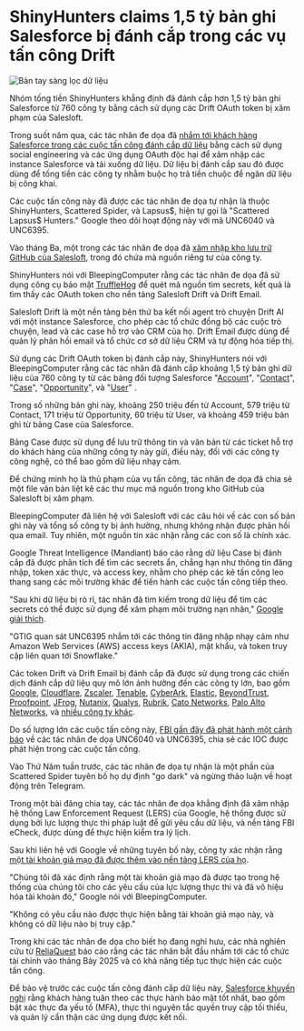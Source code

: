 # ShinyHunters claims 1,5 tỷ bản ghi Salesforce bị đánh cắp trong các vụ tấn công Drift

![Bàn tay sàng lọc dữ liệu](https://www.bleepstatic.com/content/hl-images/2022/10/28/hand-sifting-data.jpg)

Nhóm tống tiền ShinyHunters khẳng định đã đánh cắp hơn 1,5 tỷ bản ghi Salesforce từ 760 công ty bằng cách sử dụng các Drift OAuth token bị xâm phạm của Salesloft.

Trong suốt năm qua, các tác nhân đe dọa đã [nhắm tới khách hàng Salesforce trong các cuộc tấn công đánh cắp dữ liệu](https://www.bleepingcomputer.com/news/security/google-hackers-target-salesforce-accounts-in-data-extortion-attacks/) bằng cách sử dụng social engineering và các ứng dụng OAuth độc hại để xâm nhập các instance Salesforce và tải xuống dữ liệu. Dữ liệu bị đánh cắp sau đó được dùng để tống tiền các công ty nhằm buộc họ trả tiền chuộc để ngăn dữ liệu bị công khai.

Các cuộc tấn công này đã được các tác nhân đe dọa tự nhận là thuộc ShinyHunters, Scattered Spider, và Lapsus$, hiện tự gọi là "Scattered Lapsus$ Hunters." Google theo dõi hoạt động này với mã UNC6040 và UNC6395.

Vào tháng Ba, một trong các tác nhân đe dọa đã [xâm nhập kho lưu trữ GitHub của Salesloft](https://www.bleepingcomputer.com/news/security/salesloft-march-github-repo-breach-led-to-salesforce-data-theft-attacks/), trong đó chứa mã nguồn riêng tư của công ty.

ShinyHunters nói với BleepingComputer rằng các tác nhân đe dọa đã sử dụng công cụ bảo mật [TruffleHog](https://github.com/trufflesecurity/trufflehog) để quét mã nguồn tìm secrets, kết quả là tìm thấy các OAuth token cho nền tảng Salesloft Drift và Drift Email.

Salesloft Drift là một nền tảng bên thứ ba kết nối agent trò chuyện Drift AI với một instance Salesforce, cho phép các tổ chức đồng bộ các cuộc trò chuyện, lead và các case hỗ trợ vào CRM của họ. Drift Email được dùng để quản lý phản hồi email và tổ chức cơ sở dữ liệu CRM và tự động hóa tiếp thị.

Sử dụng các Drift OAuth token bị đánh cắp này, ShinyHunters nói với BleepingComputer rằng các tác nhân đã đánh cắp khoảng 1,5 tỷ bản ghi dữ liệu của 760 công ty từ các bảng đối tượng Salesforce "[Account](https://help.salesforce.com/s/articleView?id=commerce.om%5Faccount%5Ffields.htm&type=5)", "[Contact](https://help.salesforce.com/s/articleView?id=commerce.om%5Fcontact%5Ffields.htm&language=en%5FUS&type=5)", "[Case](https://help.salesforce.com/s/articleView?id=sfdo.cm%5Fdata%5Fdictionary.htm&language=en%5FUS&type=5)", "[Opportunity](https://help.salesforce.com/s/articleView?id=sfdo.eda%5Fopportunity.htm&language=en%5FUS&type=5)", và "[User](https://help.salesforce.com/s/articleView?id=platform.user%5Ffields.htm&type=5&utm%5Fsource=chatgpt.com)" .

Trong số những bản ghi này, khoảng 250 triệu đến từ Account, 579 triệu từ Contact, 171 triệu từ Opportunity, 60 triệu từ User, và khoảng 459 triệu bản ghi từ bảng Case của Salesforce.

Bảng Case được sử dụng để lưu trữ thông tin và văn bản từ các ticket hỗ trợ do khách hàng của những công ty này gửi, điều này, đối với các công ty công nghệ, có thể bao gồm dữ liệu nhạy cảm.

Để chứng minh họ là thủ phạm của vụ tấn công, tác nhân đe dọa đã chia sẻ một file văn bản liệt kê các thư mục mã nguồn trong kho GitHub của Salesloft bị xâm phạm.

BleepingComputer đã liên hệ với Salesloft với các câu hỏi về các con số bản ghi này và tổng số công ty bị ảnh hưởng, nhưng không nhận được phản hồi qua email. Tuy nhiên, một nguồn tin xác nhận rằng các con số là chính xác.

Google Threat Intelligence (Mandiant) báo cáo rằng dữ liệu Case bị đánh cắp đã được phân tích để tìm các secrets ẩn, chẳng hạn như thông tin đăng nhập, token xác thực, và access key, nhằm cho phép các kẻ tấn công leo thang sang các môi trường khác để tiến hành các cuộc tấn công tiếp theo.

"Sau khi dữ liệu bị rò rỉ, tác nhân đã tìm kiếm trong dữ liệu để tìm các secrets có thể được sử dụng để xâm phạm môi trường nạn nhân," [Google giải thích](https://cloud.google.com/blog/topics/threat-intelligence/data-theft-salesforce-instances-via-salesloft-drift?e=48754805).

"GTIG quan sát UNC6395 nhắm tới các thông tin đăng nhập nhạy cảm như Amazon Web Services (AWS) access keys (AKIA), mật khẩu, và token truy cập liên quan tới Snowflake."

Các token Drift và Drift Email bị đánh cắp đã được sử dụng trong các chiến dịch đánh cắp dữ liệu quy mô lớn ảnh hưởng đến các công ty lớn, bao gồm [Google](https://www.bleepingcomputer.com/news/security/google-warns-salesloft-breach-impacted-some-workspace-accounts/), [Cloudflare](https://www.bleepingcomputer.com/news/security/cloudflare-hit-by-data-breach-in-salesloft-drift-supply-chain-attack/), [Zscaler](https://www.bleepingcomputer.com/news/security/zscaler-data-breach-exposes-customer-info-after-salesloft-drift-compromise/), [Tenable](https://www.tenable.com/blog/tenable-response-to-salesforce-and-salesloft-drift-incident), [CyberArk](https://www.cyberark.com/resources/blog/salesloft-drift-incident-overview-and-cyberarks-response), [Elastic](https://www.elastic.co/blog/elastic-update-salesloft-drift-security-incident), [BeyondTrust](https://www.beyondtrust.com/trust-center/security-advisories/salesforce-salesloft-drift-security-incident), [Proofpoint](https://www.proofpoint.com/us/blog/corporate-news/salesloft-drift-supply-chain-incident-response), [JFrog](https://jfrog.com/help/r/salesforce-data-incident-identified-linked-to-third-party-salesloft-drift/salesforce-data-incident-identified-linked-to-third-party-salesloft-drift), [Nutanix](https://www.nutanix.com/blog/third-party-salesloft-drift-application-incident-response-our-impact-and-action), [Qualys](https://blog.qualys.com/misc/2025/09/06/salesloft-drift-supply-chain-incident), [Rubrik](https://www.rubrik.com/blog/company/25/salesforce-connected-third-party-drift-application-supply-chain-incident-response), [Cato Networks](https://www.catonetworks.com/blog/cato-networks-statement-on-salesforce-salesloft-drift-incident/), [Palo Alto Networks](https://www.bleepingcomputer.com/news/security/palo-alto-networks-data-breach-exposes-customer-info-support-cases/), và [nhiều công ty khác](https://www.driftbreach.com/).

Do số lượng lớn các cuộc tấn công này, [FBI gần đây đã phát hành một cảnh báo](https://www.bleepingcomputer.com/news/security/fbi-warns-of-unc6040-unc6395-hackers-stealing-salesforce-data/) về các tác nhân đe dọa UNC6040 và UNC6395, chia sẻ các IOC được phát hiện trong các cuộc tấn công.

Vào Thứ Năm tuần trước, các tác nhân đe dọa tự nhận là một phần của Scattered Spider tuyên bố họ dự định "go dark" và ngừng thảo luận về hoạt động trên Telegram.

Trong một bài đăng chia tay, các tác nhân đe dọa khẳng định đã xâm nhập hệ thống Law Enforcement Request (LERS) của Google, hệ thống được sử dụng bởi lực lượng thực thi pháp luật để gửi yêu cầu dữ liệu, và nền tảng FBI eCheck, được dùng để thực hiện kiểm tra lý lịch.

Sau khi liên hệ với Google về những tuyên bố này, công ty xác nhận rằng [một tài khoản giả mạo đã được thêm vào nền tảng LERS của họ](https://www.bleepingcomputer.com/news/security/google-confirms-fraudulent-account-created-in-law-enforcement-portal/).

"Chúng tôi đã xác định rằng một tài khoản giả mạo đã được tạo trong hệ thống của chúng tôi cho các yêu cầu của lực lượng thực thi và đã vô hiệu hóa tài khoản đó," Google nói với BleepingComputer.

"Không có yêu cầu nào được thực hiện bằng tài khoản giả mạo này, và không có dữ liệu nào bị truy cập."

Trong khi các tác nhân đe dọa cho biết họ đang nghỉ hưu, các nhà nghiên cứu từ [ReliaQuest](https://reliaquest.com/blog/threat-spotlight-shinyhunters-data-breach-targets-salesforce-amid-scattered-spider-collaboration/) báo cáo rằng các tác nhân bắt đầu nhắm tới các tổ chức tài chính vào tháng Bảy 2025 và có khả năng tiếp tục thực hiện các cuộc tấn công.

Để bảo vệ trước các cuộc tấn công đánh cắp dữ liệu này, [Salesforce khuyến nghị](https://www.salesforce.com/blog/protect-against-social-engineering/) rằng khách hàng tuân theo các thực hành bảo mật tốt nhất, bao gồm bật xác thực đa yếu tố (MFA), thực thi nguyên tắc quyền truy cập tối thiểu, và quản lý cẩn thận các ứng dụng được kết nối.